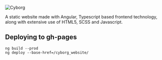 ![Cyborg](https://drive.google.com/uc?export=view&id=1a13C8iLtDRUqt20RDkDxQZVf1pfzg6bq)

A static website made with Angular, Typescript based frontend technology, along with extensive use of HTML5, SCSS and Javascript.

## Deploying to gh-pages
    ng build --prod
    ng deploy --base-href=/cyborg_website/